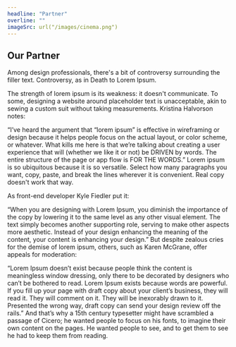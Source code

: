 ```yaml
---
headline: "Partner"
overline: ""
imageSrc: url("/images/cinema.png")
---
```


## Our Partner

Among design professionals, there's a bit of controversy surrounding the filler text. Controversy, as in Death to Lorem Ipsum.

The strength of lorem ipsum is its weakness: it doesn't communicate. To some, designing a website around placeholder text is unacceptable, akin to sewing a custom suit without taking measurements. Kristina Halvorson notes:

“I’ve heard the argument that “lorem ipsum” is effective in wireframing or design because it helps people focus on the actual layout, or color scheme, or whatever. What kills me here is that we’re talking about creating a user experience that will (whether we like it or not) be DRIVEN by words. The entire structure of the page or app flow is FOR THE WORDS.”
Lorem ipsum is so ubiquitous because it is so versatile. Select how many paragraphs you want, copy, paste, and break the lines wherever it is convenient. Real copy doesn't work that way.

As front-end developer Kyle Fiedler put it:

“When you are designing with Lorem Ipsum, you diminish the importance of the copy by lowering it to the same level as any other visual element. The text simply becomes another supporting role, serving to make other aspects more aesthetic. Instead of your design enhancing the meaning of the content, your content is enhancing your design.”
But despite zealous cries for the demise of lorem ipsum, others, such as Karen McGrane, offer appeals for moderation:

“Lorem Ipsum doesn’t exist because people think the content is meaningless window dressing, only there to be decorated by designers who can’t be bothered to read. Lorem Ipsum exists because words are powerful. If you fill up your page with draft copy about your client’s business, they will read it. They will comment on it. They will be inexorably drawn to it. Presented the wrong way, draft copy can send your design review off the rails.”
And that’s why a 15th century typesetter might have scrambled a passage of Cicero; he wanted people to focus on his fonts, to imagine their own content on the pages. He wanted people to see, and to get them to see he had to keep them from reading.
